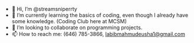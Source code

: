 - 👋 Hi, I’m @streamsniperrty
- 🌱 I’m currently learning the basics of coding, even though I already have some knowledge. (Coding Club here at MCSM)
- 💞️ I’m looking to collaborate on programming projects.
- 📫 How to reach me: (646) 785-3866, labibmahmudeusha1@gmail.com

<!---
streamsniperrty/streamsniperrty is a ✨ special ✨ repository because its `README.md` (this file) appears on your GitHub profile.
You can click the Preview link to take a look at your changes.
--->
